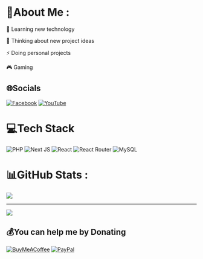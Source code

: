# 💫About Me :
🧠 Learning new technology

🤔 Thinking about new project ideas

⚡️ Doing personal projects

🎮 Gaming

## 🌐Socials
[![Facebook](https://img.shields.io/badge/Facebook-%231877F2.svg?logo=Facebook&logoColor=white)](https://facebook.com/100041184143723) [![YouTube](https://img.shields.io/badge/YouTube-%23FF0000.svg?logo=YouTube&logoColor=white)](https://youtube.com/c/UChZ3vm12Dbxjf_-yqOIvoMw) 

# 💻Tech Stack
![PHP](https://img.shields.io/badge/php-%23777BB4.svg?style=for-the-badge&logo=php&logoColor=white) ![Next JS](https://img.shields.io/badge/Next-black?style=for-the-badge&logo=next.js&logoColor=white) ![React](https://img.shields.io/badge/react-%2320232a.svg?style=for-the-badge&logo=react&logoColor=%2361DAFB) ![React Router](https://img.shields.io/badge/React_Router-CA4245?style=for-the-badge&logo=react-router&logoColor=white) ![MySQL](https://img.shields.io/badge/mysql-%2300f.svg?style=for-the-badge&logo=mysql&logoColor=white)
# 📊GitHub Stats :
![](https://github-readme-stats.vercel.app/api/top-langs/?username=ngocminhvn&theme=react&hide_border=false&include_all_commits=true&count_private=true&layout=compact)

---
[![](https://visitcount.itsvg.in/api?id=ngocminhvn&icon=2&color=1)](https://visitcount.itsvg.in)

  ## 💰You can help me by Donating
  [![BuyMeACoffee](https://img.shields.io/badge/Buy%20Me%20a%20Coffee-ffdd00?style=for-the-badge&logo=buy-me-a-coffee&logoColor=black)](https://buymeacoffee.com/ngocminhvn) [![PayPal](https://img.shields.io/badge/PayPal-00457C?style=for-the-badge&logo=paypal&logoColor=white)](https://paypal.me/ngocminhvn) 

  <!-- Proudly created with GPRM ( https://gprm.itsvg.in ) -->
  
